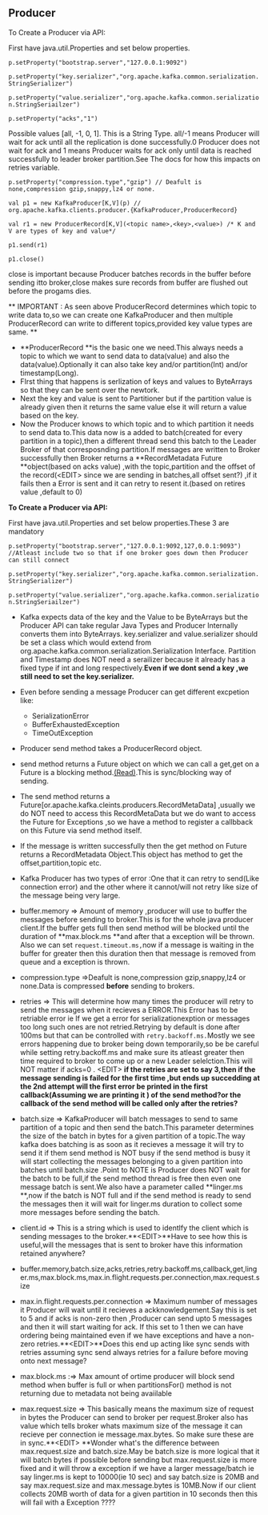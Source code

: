 ## Producer

To Create a Producer via API:

First have java.util.Properties and set below properties.

`p.setProperty("bootstrap.server","127.0.0.1:9092")`

`p.setProperty("key.serializer","org.apache.kafka.common.serialization.StringSerializer")`

`p.setProperty("value.serializer","org.apache.kafka.common.serialization.StringSeriailzer")`

`p.setProperty("acks","1")`

Possible values \[all, -1, 0, 1\]. This is a String Type. all/-1 means Producer will wait for ack until all the replication is done successfully.0 Producer does not wait for ack and 1 means Producer waits for ack only until data is reached successfully to leader broker partition.See The docs for how this impacts on retries variable.

`p.setProperty("compression.type","gzip") // Deafult is none,compression gzip,snappy,lz4 or none.`

`val p1 = new KafkaProducer[K,V](p) // org.apache.kafka.clients.producer.{KafkaProducer,ProducerRecord}`

`val r1 = new ProducerRecord[K,V](<topic name>,<key>,<value>) /* K and V are types of key and value*/`

`p1.send(r1)`

`p1.close()`

close is important because Producer batches records in the buffer before sending itto broker,close makes sure records from buffer are flushed out before the progams dies.

 ** IMPORTANT : As seen above ProducerRecord determines which topic to write data to,so we can create one KafkaProducer and then multiple ProducerRecord can write to different topics,provided key value types are same. **

* **ProducerRecord **is the basic one we need.This always needs a topic to which we want to send data to data\(value\) and also the data\(value\).Optionally it can also take key and/or partition\(Int\) and/or timestamp\(Long\).
* FIrst thing that happens is serlization of keys and values to ByteArrays so that they can be sent over the newtork.
* Next the key and value is sent to Partitioner but if the partition value is already given then it returns the same value else it will return a value based on the key.
* Now the Producer knows to which topic and to which partition it needs to send data to.This data now is a added to batch\(created for every partition in a topic\),then a different thread send this batch to the Leader Broker of that corresposnding partition.If messages are written to Broker successfully then Broker returns a **RecordMetadata Future **object\(based on acks value\) ,with the topic,partition and the offset of the record\(&lt;EDIT&gt; since we are sending in batches,all offset sent?\) ,if it fails then a Error is sent and it can retry to resent it.\(based on retires value ,default to 0\)

**To Create a Producer via API:**

First have java.util.Properties and set below properties.These 3 are mandatory

`p.setProperty("bootstrap.server","127.0.0.1:9092,127,0.0.1:9093") //Atleast include two so that if one broker goes down then Producer can still connect`

`p.setProperty("key.serializer","org.apache.kafka.common.serialization.StringSerializer")`

`p.setProperty("value.serializer","org.apache.kafka.common.serialization.StringSeriailzer")`

* Kafka expects data of the key and the Value to be ByteArrays but the Producer API can take regular Java Types and Producer Internally converts them into ByteArrays.  key.serializer and value.serializer should be set a class which would extend from org.apache.kafka.common.serialization.Serialization Interface. Partition and Timestamp does NOT need a serailizer because it already has a fixed type if int and long respectively.**Even if we dont send a key ,we still need to set the key.serializer.**
* Even before sending a message Producer can get different excpetion like:

  * SerializationError 
  * BufferExhaustedException
  * TimeOutException

* Producer send method takes a ProducerRecord object.

* send method returns a Future object on which we can call a get,get on a Future is a blocking method.[\(Read\)](http://www.baeldung.com/java-future).This is sync/blocking way of sending.

* The send method returns a Future\[or.apache.kafka.cleints.producers.RecordMetaData\] ,usually we do NOT need to access this RecordMetaData but we do want to access the Future for Exceptions ,so we have a method to register a callbback on this Future via send method itself.

* If the message is written successfully then the get method on Future returns a RecordMetadata Object.This object has method to get the offset,partition,topic etc.

* Kafka Producer has two types of error :One that it can retry to send\(Like connection error\) and the other where it cannot/will not retry like size of the message being very large.

* buffer.memory =&gt; Amount of memory ,producer will use to buffer the messages before sending to broker.This is for the whole java producer client.If the buffer gets full then send method will be blocked until the duration of **max.block.ms **and after that a exception will be thrown. Also we can set `request.timeout.ms,`now if a message is waiting in the buffer for greater then this duration then that message is removed from queue and a exception is thrown.

* compression.type =&gt;Deafult is none,compression gzip,snappy,lz4 or none.Data is compressed **before** sending to brokers.

* retries =&gt; This will determine how many times the producer will retry to send the messages when it recieves a ERROR.This Error has to be retriable error ie If we get a error for serializationexption or messages too long such ones are not retried.Retrying by default is done after 100ms but that can be controlled with `retry.backoff.ms.`Mostly we see errors happening due to broker being down temporarily,so be be careful while setting retry.backoff.ms and make sure its atleast greater then time required to broker to come up or a new Leader selelction.This will NOT matter if acks=0 . &lt;EDIT&gt; **if the retries are set to say 3,then if the message sending is failed for the first time ,but ends up succedding at the 2nd attempt will the first error be printed in the first callback\(Assuming  we are printing it \) of the send method?or the callback of the send method will be called only after the retries?**

* batch.size =&gt; KafkaProducer will batch messages to send to same partition of a topic and then send the batch.This parameter determines the size of the batch in bytes for a given partition of a topic.The way kafka does batching is as soon as it recieves a message it will try to send it if them send method is NOT busy if the send method is busy it will start collecting the messages belonging to a  given partition into batches until batch.size .Point to NOTE is Producer does NOT wait for the batch to be full,if the send method thread is free then even one message batch is sent.We also have a parameter called **linger.ms **,now if the batch is NOT full and if the send method is ready to send the messages then it will wait for linger.ms duration to collect some more messages before sending the batch.

* client.id =&gt; This is a string which is used to identlfy the client which is sending messages to the broker.**&lt;EDIT&gt;**Have to see how this is useful,will the messages that is sent to broker have this information retained anywhere?

* buffer.memory,batch.size,acks,retries,retry.backoff.ms,callback,get,linger.ms,max.block.ms,max.in.flight.requests.per.connection,max.request.size

* max.in.flight.requests.per.connection =&gt; Maximum number of messages it Producer will wait until it recieves a ackknowledgement.Say this is set to 5 and if acks is non-zero then ,Producer can send upto 5 messages and then it will start waiting for ack. If this set to 1 then we can have ordering being maintained even if we have exceptions and have a non-zero retries.**&lt;EDIT&gt;**Does this end up acting like sync sends with retries assuming sync send always retries for a failure before moving onto next message?

* max.block.ms :=&gt; Max amount of ortime producer will block send method when buffer is full or when partitionsFor\(\) method is not returning due to metadata not being avaiilable

* max.request.size =&gt; This basically means the maximum size of request in bytes the Producer can send to broker per request.Broker also has value which tells broker whats maximum size of the message it can recieve per connection ie message.max.bytes.  So make sure these are in sync.**&lt;EDIT&gt; **Wonder what's the difference between max.request.size and batch.size.May be batch.size is more logical that it will batch  bytes if possible before sending but max.request.size is more fixed and it will throw a exception if we have a larger message/batch ie say linger.ms is kept to 10000\(ie 10 sec\) and say batch.size is 20MB  and say max.request.size and max.message.bytes is 10MB.Now if our client collects 20MB worth of data for a given partition in 10 seconds then this will fail with a Exception ????



